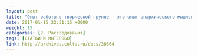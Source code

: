 ```yaml
---
layout: post
title: "Опыт работы в творческой группе - это опыт анархического мышления"
date: 2017-01-15 22:31:15 +0000
weight: 15
categories: [2. Расследования]
tags: [СТАТЬИ И ИНТЕРВЬЮ]
link: http://archives.colta.ru/docs/30664
---
```

